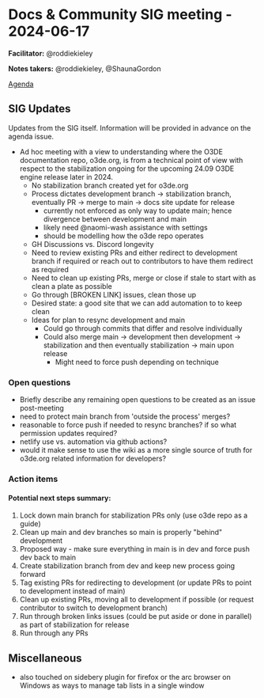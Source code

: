 # Docs & Community SIG meeting - 2024-06-17

**Facilitator:** @roddiekieley

**Notes takers:** @roddiekieley, @ShaunaGordon

[Agenda]()

## SIG Updates

Updates from the SIG itself. Information will be provided in advance on the agenda issue.

- Ad hoc meeting with a view to understanding where the O3DE documentation repo, o3de.org, is from a technical point of view with respect to the stabilization ongoing for the upcoming 24.09 O3DE engine release later in 2024.
  - No stabilization branch created yet for o3de.org
  - Process dictates development branch -> stabilization branch, eventually PR -> merge to main -> docs site update for release
    - currently not enforced as only way to update main; hence divergence between development and main
    - likely need @naomi-wash assistance with settings
    - should be modelling how the o3de repo operates
  - GH Discussions vs. Discord longevity
  - Need to review existing PRs and either redirect to development branch if required or reach out to contributors to have them redirect as required
  - Need to clean up existing PRs, merge or close if stale to start with as clean a plate as possible
  - Go through [BROKEN LINK] issues, clean those up
  - Desired state: a good site that we can add automation to to keep clean
  - Ideas for plan to resync development and main
    - Could go through commits that differ and resolve individually
    - Could also merge main -> development then development -> stabilization and then eventually stabilization -> main upon release
      - Might need to force push depending on technique

### Open questions

* Briefly describe any remaining open questions to be created as an issue post-meeting
* need to protect main branch from 'outside the process' merges?
* reasonable to force push if needed to resync branches? if so what permission updates required?
* netlify use vs. automation via github actions?
* would it make sense to use the wiki as a more single source of truth for o3de.org related information for developers?

### Action items

#### Potential next steps summary: ####

1. Lock down main branch for stabilization PRs only (use o3de repo as a guide)
2. Clean up main and dev branches so main is properly "behind" development
3. Proposed way - make sure everything in main is in dev and force push dev back to main
4. Create stabilization branch from dev and keep new process going forward
5. Tag existing PRs for redirecting to development (or update PRs to point to development instead of main)
6. Clean up existing PRs, moving all to development if possible (or request contributor to switch to development branch)
7. Run through broken links issues (could be put aside or done in parallel) as part of stabilization for release
8. Run through any PRs

## Miscellaneous

- also touched on sidebery plugin for firefox or the arc browser on Windows as ways to manage tab lists in a single window
